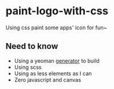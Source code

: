 # paint-logo-with-css
Using css paint some apps' icon for fun~

## Need to know
- Using a yeoman [generator](https://github.com/zerob13/generator-happy-mobile-webapp) to build
- Using scss
- Using as less elements as I can
- Zero javascript and canvas
